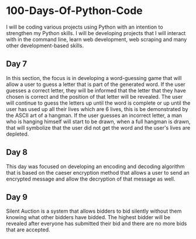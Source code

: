 # 100-Days-Of-Python-Code
I will be coding various projects using Python with an intention to strengthen my Python skills.
I will be developing projects that I will interact with in the command line, learn web development, 
web scraping and many other development-based skills.

## Day 7
In this section, the focus is in developing a word-guessing game that will allow a user to guess a 
letter that is part of the generated word. If the user guesses a correct letter, they will be 
informed that the letter that they have chosen is correct and the position of that letter will be
revealed. The user will continue to guess the letters up until the word is complete or up until 
the user has used up all their lives which are 6 lives, this is be demonstrated by the ASCII art of 
a hangman. If the user guesses an incorrect letter, a man who is hanging himself will start to be
drawn, when a full hangman is drawn, that will symbolize that the user did not get the word and 
the user's lives are depleted.

## Day 8
This day was focused on developing an encoding and decoding algorithm that is based on the caeser
encryption method that allows a user to send an encrypted message and allow the decryption of that
message as well.

## Day 9
Silent Auction is a system that allows bidders to bid silently without them knowing what other 
bidders have bidded. The highest bidder will be revealed after everyone has submitted their bid and 
there are no more bids that are accepted.

